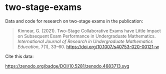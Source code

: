 # two-stage-exams
Data and code for research on two-stage exams in the publication:

> Kinnear, G. (2021). Two-Stage Collaborative Exams have Little Impact on Subsequent Exam Performance in Undergraduate Mathematics. _International Journal of Research in Undergraduate Mathematics Education_, 7(1), 33–60. https://doi.org/10.1007/s40753-020-00121-w

Cite this data:

https://zenodo.org/badge/DOI/10.5281/zenodo.4683713.svg
